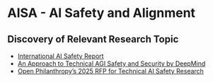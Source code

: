 # AISA - AI Safety and Alignment

## Discovery of Relevant Research Topic 
* [International AI Safety Report](https://arxiv.org/abs/2501.17805)
* [An Approach to Technical AGI Safety and Security by DeepMind](https://arxiv.org/abs/2504.01849)
* [Open Philanthropy’s 2025 RFP for Technical AI Safety Research](https://www.openphilanthropy.org/tais-rfp-research-areas/)
